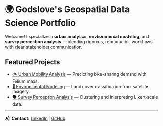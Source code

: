 # 🌍 Godslove's Geospatial Data Science Portfolio

Welcome! I specialize in **urban analytics**, **environmental modeling**, and **survey perception analysis** — blending rigorous, reproducible workflows with clear stakeholder communication.

## Featured Projects
- [🚲 Urban Mobility Analysis](urban-mobility.md) — Predicting bike-sharing demand with Folium maps.
- [🌱 Environmental Modeling](environmental-modeling.md) — Land cover classification from satellite imagery.
- [🗣 Survey Perception Analysis](survey-analysis.md) — Clustering and interpreting Likert-scale data.

---
📬 **Contact:** [LinkedIn](https://linkedin.com/in/yourprofile) | [GitHub](https://github.com/gekahortor)
